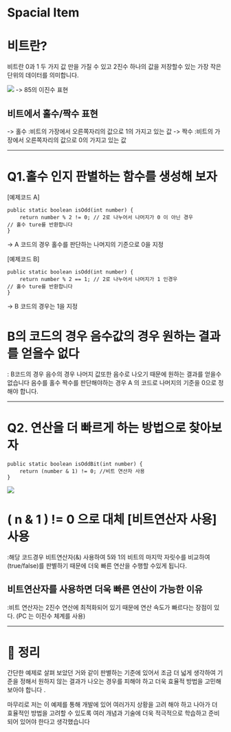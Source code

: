 # Spacial Item 
# 비트란?
비트란 0과 1 두 가지 값 만을 가질 수 있고 2진수 하나의 값을 저장할수 있는 가장 작은 단위의 데이터를 의미합니다.

![](Spacial%20Item/%E1%84%8B%E1%85%B5%E1%84%86%E1%85%B5%E1%84%8C%E1%85%B5%202023.%203.%2015.%20%E1%84%8B%E1%85%A9%E1%84%8C%E1%85%A5%E1%86%AB%206.40.jpeg)
-> 85의 이진수 표현

## 비트에서 홀수/짝수 표현 
-> 홀수 :비트의 가장에서 오른쪽자리의 값으로  1의 가지고 있는 값
-> 짝수 :비트의 가장에서 오른쪽자리의 값으로  0의 가지고 있는 값
- - - -


# Q1.홀수 인지 판별하는 함수를 생성해 보자
[예제코드 A]
```
public static boolean isOdd(int number) {
    return number % 2 != 0; // 2로 나누어서 나머지가 0 이 아닌 경우 					       		// 홀수 ture를 반환합니다 
}
```
-> A 코드의 경우 홀수를 판단하는 나머지의 기준으로 0을 지정

[예제코드 B]
```
public static boolean isOdd(int number) {
    return number % 2 == 1; // 2로 나누어서 나머지가 1 인경우  					       		// 홀수 ture를 반환합니다 
}
```
-> B 코드의 경우는 1을 지정

# B의 코드의 경우 음수값의 경우 원하는 결과를 얻을수 없다  
: B코드의 경우 음수의 경우 나머지 값또한 음수로 나오기 때문에 원하는 결과를 얻을수 없습니다 
음수를 홀수 짝수를 판단해야하는 경우 A 의 코드로 나머지의 기준을 0으로 정해야   합니다.

- - - -

# Q2. 연산을 더 빠르게 하는 방법으로 찾아보자
```
public static boolean isOddBit(int number) {
    return (number & 1) != 0; //비트 연산자 사용
}
```

 ![](Spacial%20Item/%E1%84%87%E1%85%B5%E1%84%90%E1%85%B3%E1%84%8B%E1%85%A7%E1%86%AB%E1%84%89%E1%85%A1%E1%86%AB.001.jpeg)


# ( n & 1 ) != 0 으로 대체 [비트연산자 사용] 사용
:해당 코드경우 비트연산자(&) 사용하여 5와 1의 비트의 마지막 자릿수를 비교하여 (true/false)를 판별하기 때문에 더욱 빠른 연산을 수행할 수있게 됩니다. 

## 비트연산자를 사용하면 더욱 빠른 연산이 가능한 이유
:비트 연산자는 2진수 연산에 최적화되어 있기 때문에 연산 속도가 빠르다는 장점이 있다. 
(PC 는 이진수 체계를 사용)

- - - -

# 📖 정리 
간단한 예제로 살펴 보았던 거와 같이  판별하는 기준에 있어서 조금 더 넓게 생각하여 기준을 정해서 원하지 않는 결과가 나오는  경우를 피해야 하고  더욱 효율적 방법을 고민해 보아야 합니다 .
 
마무리로 저는 이 예제를 통해 개발에 있어  여러가지 상황을 고려 해야 하고  나아가 더 효율적인 방법을 고려할 수 있도록 여러 개념과 기술에 더욱 적극적으로 학습하고 준비 되어 있어야 한다고 생각했습니다
  
